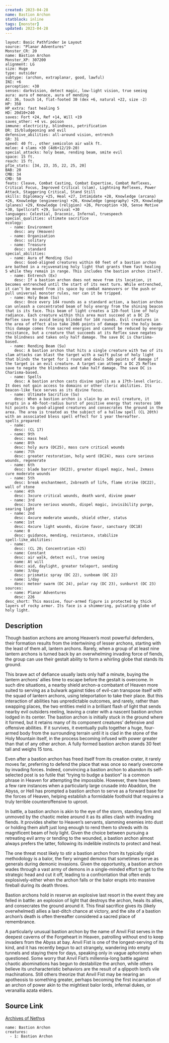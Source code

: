 ```yaml
---
created: 2023-04-28
name: Bastion Archon
statblock: inline
tags: [monster]
updated: 2023-04-28
---
```

```statblock
layout: Basic Pathfinder 1e Layout
source: "Planar Adventures"
Monster_CR: 20
name: Bastion Archon
Monster_XP: 307200
alignment: LG
size: Huge
type: outsider
subtype: (archon, extraplanar, good, lawful)
INI: +6
perception: +30
senses: darkvision, detect magic, low-light vision, true seeing
aura: aura of menace, aura of mending
AC: 36, touch 14, flat-footed 30 (dex +6, natural +22, size -2)
HP: 350
HP_extra: fast healing 5
HD: 20d10+240
saves: Fort +24, Ref +14, Will +19
saves_other: +4 vs. poison
immune: electricity, blindness, petrification
DR: 15/bludgeoning and evil
defensive_abilities: all-around vision, entrench
SR: 31
speed: 40 ft., other_semicolon air walk ft.
melee: 4 slams +30 (4d6+12/19-20)
special_attacks: holy beam, rending beam, smite evil
space: 15 ft.
reach: 15 ft.
pf1e_stats: [34, 23, 35, 22, 25, 20]
BAB: 20
CMB: 34
CMD: 50
feats: Cleave, Combat Casting, Combat Expertise, Combat Reflexes, Critical Focus, Improved Critical (slam), Lightning Reflexes, Power Attack, Staggering Critical, Stand Still
skills: Diplomacy +25, Heal +27, Intimidate +28, Knowledge (arcana) +26, Knowledge (engineering) +26, Knowledge (geography) +29, Knowledge (planes) +29, Knowledge (religion) +26, Perception +30, Sense Motive +30, Spellcraft +29, Survival +30
languages: Celestial, Draconic, Infernal, truespeech
special_qualities: ultimate sacrifice
ecology:
  - name: Environment
    desc: any (Heaven)
  - name: Organisation
    desc: solitary
  - name: Treasure
    desc: standard
special_abilities:
  - name: Aura of Mending (Su)
    desc: Good-aligned creatures within 60 feet of a bastion archon are bathed in a rejuvenating holy light that grants them fast healing 5 while they remain in range. This includes the bastion archon itself.
  - name: Entrench (Ex)
    desc: If a bastion archon does not move from its location, it becomes entrenched until the start of its next turn. While entrenched, it can’t be moved from its space by combat maneuvers or the push or pull universal monster rules, nor can it be tripped.
  - name: Holy Beam (Su)
    desc: Once every 1d4 rounds as a standard action, a bastion archon can unleash a concentrated beam of holy energy from the shining beacon that is its face. This beam of light creates a 120-foot line of holy radiance. Each creature within this area must succeed at a DC 25 Reflex save to avoid being blinded for 1d4 rounds. Evil creatures in the area of effect also take 20d6 points of damage from the holy beam-this damage comes from sacred energies and cannot be reduced by energy resistance, but a creature that succeeds at its Reflex save negates the blindness and takes only half damage. The save DC is Charisma-based.
  - name: Rending Beam (Su)
    desc: A bastion archon that hits a single creature with two of its slam attacks can blast the target with a swift pulse of holy light that blinds the target for 1 round and deals 5d6 points of damage if the target is an evil creature. A target can attempt a DC 25 Reflex save to negate the blindness and take half damage. The save DC is Charisma-based.
  - name: Spells
    desc: A bastion archon casts divine spells as a 17th-level cleric. It does not gain access to domains or other cleric abilities. Its beacon-like face serves as its divine focus.
  - name: Ultimate Sacrifice (Su)
    desc: When a bastion archon is slain by an evil creature, it erupts in a 40-foot-radius burst of positive energy that restores 100 hit points to good-aligned creatures and consecrates the ground in the area. The area is treated as the subject of a hallow spell (CL 20th) with an associated bless spell effect for 1 year thereafter.
spells_prepared:
  - name:
    desc: (CL 17)
  - name: 9th
    desc: mass heal
  - name: 8th
    desc: holy aura (DC25), mass cure critical wounds
  - name: 7th
    desc: greater restoration, holy word (DC24), mass cure serious wounds, regenerate
  - name: 6th
    desc: blade barrier (DC23), greater dispel magic, heal, 2xmass cure moderate wounds
  - name: 5th
    desc: break enchantment, 2xbreath of life, flame strike (DC22), wall of stone
  - name: 4th
    desc: 3xcure critical wounds, death ward, divine power
  - name: 3rd
    desc: 3xcure serious wounds, dispel magic, invisibility purge, searing light
  - name: 2nd
    desc: 4xcure moderate wounds, shield other, status
  - name: 1st
    desc: 4xcure light wounds, divine favor, sanctuary (DC18)
  - name: 0
    desc: guidance, mending, resistance, stabilize
spell-like_abilities:
  - name:
    desc: (CL 20; Concentration +25)
  - name: Constant
    desc: air walk, detect evil, true seeing
  - name: At will
    desc: aid, daylight, greater teleport, sending
  - name: 3/day
    desc: prismatic spray (DC 22), sunbeam (DC 22)
  - name: 1/day
    desc: meteor swarm (DC 24), polar ray (DC 23), sunburst (DC 23)
sources:
  - name: Planar Adventures
    desc: 226
desc_short: This massive, four-armed figure is protected by thick layers of rocky armor. Its face is a shimmering, pulsating globe of holy light.
```
## Description
Though bastion archons are among Heaven’s most powerful defenders, their formation results from the intertwining of lesser archons, starting with the least of them all, lantern archons. Rarely, when a group of at least nine lantern archons is turned back by an overwhelming invading force of fiends, the group can use their gestalt ability to form a whirling globe that stands its ground.

This brave act of defiance usually lasts only half a minute, buying the lantern archons’ allies time to escape before the gestalt is overcome. In such dire situations, a nearby shield archon-a combatant of Heaven more suited to serving as a bulwark against tides of evil-can transpose itself with the squad of lantern archons, using teleportation to take their place. But this interaction of abilities has unpredictable outcomes, and rarely, rather than swapping places, the two entities meld in a brilliant flash of light that sends nearby evil outsiders reeling, leaving a crater with a nascent bastion archon lodged in its center. The bastion archon is initially stuck in the ground where it formed, but it retains many of its component creatures’ defensive and offensive abilities. If it survives, it eventually pulls together a huge, four-armed body from the surrounding terrain until it is clad in the stone of the Holy Mountain itself, in the process becoming infused with power greater than that of any other archon. A fully formed bastion archon stands 30 feet tall and weighs 15 tons.

Even after a bastion archon has freed itself from its creation crater, it rarely moves far, preferring to defend the place that was once so nearly overcome by invading forces. Indeed, convincing a bastion archon to abandon its self-selected post is so futile that “trying to budge a bastion” is a common phrase in Heaven for attempting the impossible. However, there have been a few rare instances when a particularly large crusade into Abaddon, the Abyss, or Hell has prompted a bastion archon to serve as a forward base for the forces of Heaven, helping establish a formidable foothold that requires a truly terrible counteroffensive to uproot.

In battle, a bastion archon is akin to the eye of the storm, standing firm and unmoved by the chaotic melee around it as its allies clash with invading fiends. It provides shelter to Heaven’s servants, slamming enemies into dust or holding them aloft just long enough to rend them to shreds with its magnificent beam of holy light. Given the choice between pursuing a retreating evil army or tending to the wounded, a bastion archon almost always prefers the latter, following its indelible instincts to protect and heal.

The one threat most likely to stir a bastion archon from its typically rigid methodology is a balor, the fiery winged demons that sometimes serve as generals during demonic invasions. Given the opportunity, a bastion archon wades through a vast army of demons in a single-minded effort to get to the strategic head and cut it off, leading to a confrontation that often ends explosively-either when the archon falls or the balor erupts into massive fireball during its death throes.

Bastion archons hold in reserve an explosive last resort in the event they are felled in battle: an explosion of light that destroys the archon, heals its allies, and consecrates the ground around it. This final sacrifice gives its (likely overwhelmed) allies a last-ditch chance at victory, and the site of a bastion archon’s death is often thereafter considered a sacred place of remembrance.

A particularly unusual bastion archon by the name of Anvil Fist serves in the deepest caverns of the Forgeheart in Heaven, patrolling without end to keep invaders from the Abyss at bay. Anvil Fist is one of the longest-serving of its kind, and it has recently begun to act strangely, wandering into empty tunnels and staying there for days, speaking only in vague aphorisms when questioned. Some worry that Anvil Fist’s millennia-long battle against chaotic abominations has begun to destabilize the archon, while others believe its uncharacteristic behaviors are the result of a qlippoth lord’s vile machinations. Still others theorize that Anvil Fist may be nearing an apotheosis to something greater, perhaps becoming the first incarnation of an archon of power akin to the mightiest balor lords, infernal dukes, or veranallia azata elders.
## Source Link
[Archives of Nethys](https://aonprd.com/MonsterDisplay.aspx?ItemName=Bastion%20Archon)
```encounter-table
name: Bastion Archon
creatures:
  - 1: Bastion Archon
```
